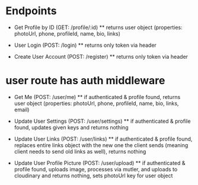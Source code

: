 # Endpoints

- Get Profile by ID (GET: /profile/:id)
  \*\* returns user object (properties: photoUrl, phone, profileId, name, bio, links)

- User Login (POST: /login)
  \*\* returns only token via header

- Create User Account (POST: /register)
  \*\* returns only token via header

# user route has auth middleware

- Get Me (POST: /user/me)
  \*\* if authenticated & profile found, returns user object (properties: photoUrl, phone, profileId, name, bio, links, email)

- Update User Settings (POST: /user/settings)
  \*\* if authenticated & profile found, updates given keys and returns nothing

- Update User Links (POST: /user/links)
  \*\* if authenticated & profile found, replaces entire links object with the new one the client sends (meaning client needs to send old links as well), returns nothing

- Update User Profile Picture (POST: /user/upload)
  \*\* if authenticated & profile found, uploads image, processes via mutler, and uploads to cloudinary and returns nothing, sets photoUrl key for user object
